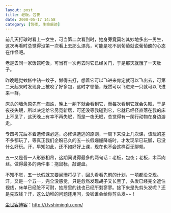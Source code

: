 ```yaml
---
layout: post
title: 老板，包夜
date: 2008-05-17 14:58
category: [包夜, 生命痕迹]
---
```

前几天打球时看上一女生，可当第二次看到时，她身旁竟莫名其妙地多出一男生，这次再看时总觉得没第一次看上去那么漂亮，可能是吃不到葡萄就说葡萄酸的心态在作怪吧。

老是去同一家饭馆吃饭，可当有一次再去时它已经关门，于是那天就饿了一天肚子。

昨晚睡觉蚊帐中钻一蚊子，懒得去打，想着它可以飞进来肯定就可以飞出去，可第二天起来时发现身上被咬了好多包，这时才顿悟，既然可以飞进来一只就可以飞进来一群。

床头的墙角原先有一蜘蛛，晚上一躺下就会看到它，而每次看到它就会失眠，于是夜夜失眠，所以决定给它另觅新居，可还没等我碰到它，它就已经径直落在我的床上不见了，这天晚上有幸不再失眠，而是一夜无眠，总觉得有一爬行动物在身边游走。

专四考完后本着选修课必逃，必修课选逃的原则，一周下来没上几次课，该玩的差不多都玩了，等真正我们企盼已久的五一长假姗姗降临时，才发现早已玩腻，已没什么好玩。汗，早知如此，还不如好好上课，现在也不会这样百无聊赖。

五一又是吾一人形影相吊，这期间说得最多的两句话：老板，包夜；老板，木耳肉丝。做得最多的两件事：拖鼠标，敲键盘。

不知不觉，五一长假就又要阑珊将尽了，回头看看先前的计划，一项都没兑现。汗，又是一个五一，完全没感觉，只是忽然发现胡子又长黑了，头发已经完全遮住视线，床单已经脏不可耐，抽屉里的钱也已经所剩寥寥。接下来是先剪头发呢？还是先取钱？汗，这么幼稚的问题还用问，没钱谁会给你剪头发~~！

<a href="http://i.lvshiminglu.com/">尘世客博客</a>：<a href="http://i.lvshiminglu.com/">http://i.lvshiminglu.com/</a>

